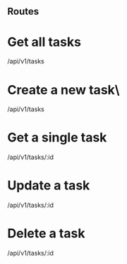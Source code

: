 ## Routes

# Get all tasks

/api/v1/tasks

# Create a new task\

/api/v1/tasks

# Get a single task

/api/v1/tasks/:id

# Update a task

/api/v1/tasks/:id

# Delete a task

/api/v1/tasks/:id
